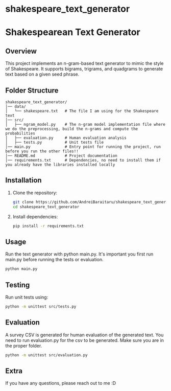 # shakespeare_text_generator

# Shakespearean Text Generator

## Overview
This project implements an n-gram-based text generator to mimic the style of Shakespeare. It supports bigrams, trigrams, and quadgrams to generate text based on a given seed phrase.

## Folder Structure
```
shakespeare_text_generator/
│── data/
│   └── shakespeare.txt   # The file I am using for the Shakespeare text
│── src/
│   ├── ngram_model.py    # The n-gram model implementation file where we do the preprocessing, build the n-grams and compute the probabilities
│   ├── evaluation.py     # Human evaluation analysis
│   ├── tests.py          # Unit tests file
│── main.py               # Entry point for running the project, run before you run the other files!!
│── README.md             # Project documentation
│── requirements.txt      # Dependencies, no need to install them if you already have the libraries installed locally 
```

## Installation
1. Clone the repository:
   ```sh
   git clone https://github.com/AndreiBaraitaru/shakespeare_text_generator.git
   cd shakespeare_text_generator
   ```
2. Install dependencies:
   ```sh
   pip install -r requirements.txt
   ```

## Usage
Run the text generator with python main.py. It's important you first run main.py before running the tests or evaluation.
```sh
python main.py
```

## Testing
Run unit tests using:
```sh
python -m unittest src/tests.py
```

## Evaluation
A survey CSV is generated for human evaluation of the generated text. You need to run evaluation.py for the csv to be generated. Make sure you are in the proper folder.
```sh
python -m unittest src/evaluation.py
```

## Extra
If you have any questions, please reach out to me :D
